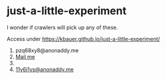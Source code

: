# just-a-little-experiment

I wonder if crawlers will pick up any of these.

Access under https://kbauer.github.io/just-a-little-experiment/

<ol>
  <li>pzq68xy8@anonaddy.me</li>
  <li><a href="mailto:t1du6jya@anonaddy.me">Mail me</a></li>
  <li><script>document.write(atob('PGEgaHJlZj0nbWFpbHRvOmo0Z2hkMDBjQGFub25hZGR5Lm1lJz5qNGdoZDAwY0Bhbm9uYWRkeS5tZTwvYT4='))</script></li>
  <li><a href="mailto:11y6i1ys@anonaddy.me" onclick="eval(atob('dGhpcy5ocmVmPSdtYWlsdG86MXQ5bHJ6azlAYW5vbmFkZHkubWUnOyB0aGlzLmlubmVyVGV4dD0nMXQ5bHJ6azlAYW5vbmFkZHkubWUn'));">11y6i1ys@anonaddy.me</a></li>
</ol>
